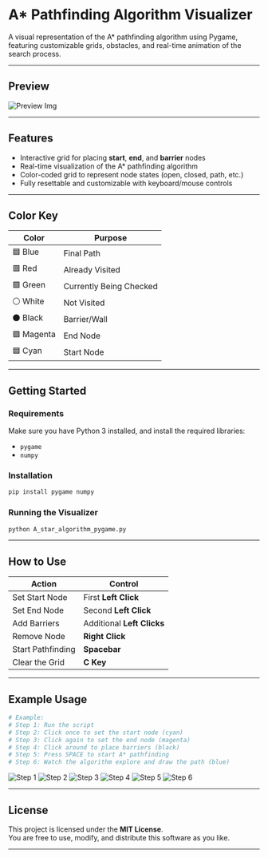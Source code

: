 
# A* Pathfinding Algorithm Visualizer

A visual representation of the A* pathfinding algorithm using Pygame, featuring customizable grids, obstacles, and real-time animation of the search process.

---

## Preview

<!-- Add a screenshot or GIF of the visualizer here -->
![Preview Img](images/image.png)

---

## Features

- Interactive grid for placing **start**, **end**, and **barrier** nodes
- Real-time visualization of the A* pathfinding algorithm
- Color-coded grid to represent node states (open, closed, path, etc.)
- Fully resettable and customizable with keyboard/mouse controls

---

## Color Key

| Color      | Purpose               |
|------------|------------------------|
| 🟦 Blue     | Final Path             |
| 🟥 Red      | Already Visited        |
| 🟩 Green    | Currently Being Checked|
| ⚪ White    | Not Visited            |
| ⚫ Black    | Barrier/Wall           |
| 🟪 Magenta  | End Node               |
| 🟦 Cyan     | Start Node             |

---

## Getting Started

### Requirements

Make sure you have Python 3 installed, and install the required libraries:

- `pygame`
- `numpy`

### Installation

```bash
pip install pygame numpy
```

### Running the Visualizer

```bash
python A_star_algorithm_pygame.py
```

---

## How to Use

| Action                  | Control                      |
|-------------------------|------------------------------|
| Set Start Node          | First **Left Click**         |
| Set End Node            | Second **Left Click**        |
| Add Barriers            | Additional **Left Clicks**   |
| Remove Node             | **Right Click**              |
| Start Pathfinding       | **Spacebar**                 |
| Clear the Grid          | **C Key**                    |

---

## Example Usage

```python
# Example:
# Step 1: Run the script
# Step 2: Click once to set the start node (cyan)
# Step 3: Click again to set the end node (magenta)
# Step 4: Click around to place barriers (black)
# Step 5: Press SPACE to start A* pathfinding
# Step 6: Watch the algorithm explore and draw the path (blue)
```

<!-- Add screenshots or specific use case examples here -->
![Step 1](images/image-1.png)
![Step 2](images/image-2.png)
![Step 3](images/image-3.png)
![Step 4](images/image-4.png)
![Step 5](images/image-5.png)
![Step 6](images/image-6.png)

---

## License

This project is licensed under the **MIT License**.  
You are free to use, modify, and distribute this software as you like.

---

